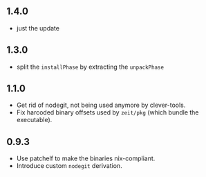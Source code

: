 ## 1.4.0

* just the update

## 1.3.0

* split the `installPhase` by extracting the `unpackPhase`

## 1.1.0

* Get rid of nodegit, not being used anymore by clever-tools.
* Fix harcoded binary offsets used by `zeit/pkg` (which bundle the executable).

## 0.9.3

* Use patchelf to make the binaries nix-compliant.
* Introduce custom `nodegit` derivation.
